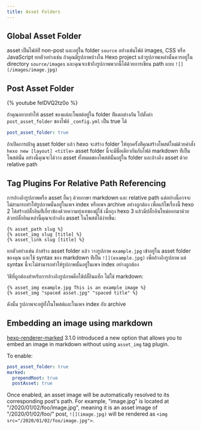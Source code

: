 ```yaml
---
title: Asset Folders
---
```


## Global Asset Folder

asset เป็นไฟล์ท่ี non-post และอยู่ใน folder `source` อย่่างเช่นไฟล์ images,
CSS หรือ JavaScript ยกตัวอย่างเช่น ถ้าคุณมีรูปภาพบ้างใน Hexo project
แล้วรูปภาพเหล่านั้นควรอยู่ใน directory `source/images`
และคุณจะเข้าถึงรูปภาพพวกนี้ได้ด้วยการเขียน path แบบ `![](/images/image.jpg)`

## Post Asset Folder

{% youtube feIDVQ2tz0o %}

ถ้าคุณอยากทำให้ asset ของแต่ละโพสต์อยู่ใน folder ท่ีแตกต่างกัน ไปตั้งค่า
`post_asset_folder` ของไฟล์ `_config.yml` เป็น true ได้

```yaml _config.yml
post_asset_folder: true
```

ถ้าเปิดการเฝ้าดู asset folder แล้ว hexo จะสร้าง folder
ให้ทุกครั้งท่ีคุณสร้างโพสต์ใหม่ด้วยคำสั่ง `hexo new [layout] <title>`
asset folder นี้จะมีชื่อเดียวกันกับไฟล์ markdown ท่ีเป็นโพสต์นั้น
อย่างนี้คุณจะได้วาง asset ทั้งหมดของโพสต์นั้นอยู่ใน folder และอ้างอิง asset
ด้วย relative path

## Tag Plugins For Relative Path Referencing

การอ้างอิงรูปภาพหรือ asset อื่นๆ ด้วยภาษา markdown และ relative path
แต่อย่างนี้อาจจะไม่สามารถทำให้รูปภาพนั้นอยู่ในเพจ index หรือเพจ archive
อย่างถูกต้อง เพื่อแก้ไขเรื่องนี้ hexo 2
ได้สร้างปลั๊กอินท่ีเกี่ยวข้องด้วยความทุ่งเทของผู้ใช้ เมื่อถุง hexo 3
แล้วมีปลั๊กอินใหม่ออกมาด้วย ด้วยปลั๊กอินเหล่านี้คุณจะอ้างอิง asset
ในโพสต์ได้ง่ายขึ้น:

```
{% asset_path slug %}
{% asset_img slug [title] %}
{% asset_link slug [title] %}
```

ยกตัวอย่างเช่น ถ้าสร้าง asset folder แล้ว วางรูปภาพ `example.jpg` เข้าอยู่ใน
asset folder ของคุณ และใช้ syntax ของ markdown ท่ีเป็น `![](example.jpg)`
เพื่ออ้างอิงรูปภาพ แต่ syntax นี้จะไม่สามารถทำให้รูปภาพนั้นอยู่ในเพจ index
อย่างถูกต้อง

วิธีที่ถูกต้องสำหรับการอ้างอิงรูปภาพคือใช้ปลั๊อินแท็ก ไม่ใช่ markdown:

```
{% asset_img example.jpg This is an example image %}
{% asset_img "spaced asset.jpg" "spaced title" %}
```

ดังนั้น รูปภาพจะอยู่ทั้งในโพสต์และในเพจ index กับ archive

## Embedding an image using markdown

[hexo-renderer-marked](https://github.com/hexojs/hexo-renderer-marked) 3.1.0 introduced a new option that allows you to embed an image in markdown without using `asset_img` tag plugin.

To enable:

```yml _config.yml
post_asset_folder: true
marked:
  prependRoot: true
  postAsset: true
```

Once enabled, an asset image will be automatically resolved to its corresponding post's path. For example, "image.jpg" is located at "/2020/01/02/foo/image.jpg", meaning it is an asset image of "/2020/01/02/foo/" post, `![](image.jpg)` will be rendered as `<img src="/2020/01/02/foo/image.jpg">`.
